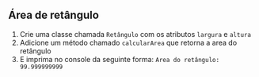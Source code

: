 ## Área de retângulo

1. Crie uma classe chamada `Retângulo` com os atributos `largura` e `altura`
2. Adicione um método chamado `calcularArea` que retorna a area do retângulo
3. E imprima no console da seguinte forma: `Area do retângulo: 99.999999999`